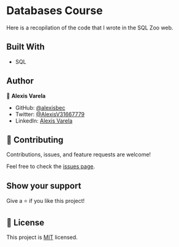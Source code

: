 # Databases Course

Here is a recopilation of the code that I wrote in the SQL Zoo web.

## Built With

- SQL

## Author

👤 **Alexis Varela**

- GitHub: [@alexisbec](https://github.com/alexisbec)
- Twitter: [@AlexisV31667779](https://twitter.com/AlexisV31667779)
- LinkedIn: [Alexis Varela](https://www.linkedin.com/in/alexis-varela-2584111b7/)


## 🤝 Contributing

Contributions, issues, and feature requests are welcome!

Feel free to check the [issues page](https://github.com/alexisbec/databases-course/issues).

## Show your support

Give a ⭐️ if you like this project!

## 📝 License

This project is [MIT](https://github.com/alexisbec/databases-course/blob/main/LICENSE) licensed.
